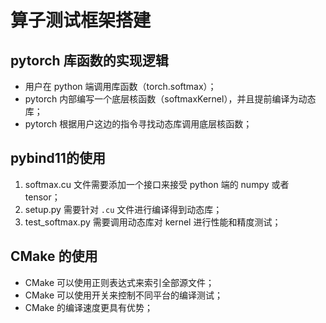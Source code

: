 ﻿# 算子测试框架搭建

## pytorch 库函数的实现逻辑

- 用户在 python 端调用库函数（torch.softmax）；
- pytorch 内部编写一个底层核函数（softmaxKernel），并且提前编译为动态库；
- pytorch 根据用户这边的指令寻找动态库调用底层核函数；

## pybind11的使用

1. softmax.cu 文件需要添加一个接口来接受 python 端的 numpy 或者 tensor；
2. setup.py 需要针对 `.cu` 文件进行编译得到动态库；
3. test_softmax.py 需要调用动态库对 kernel 进行性能和精度测试；

## CMake 的使用

- CMake 可以使用正则表达式来索引全部源文件；
- CMake 可以使用开关来控制不同平台的编译测试；
- CMake 的编译速度更具有优势；
